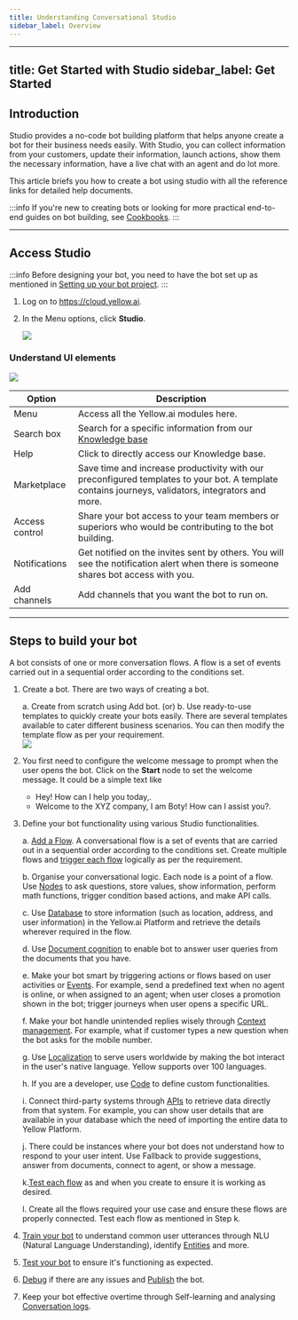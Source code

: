 ```yaml
---
title: Understanding Conversational Studio
sidebar_label: Overview
---
```


<!-- This section will make you familiar with the first section you see on top on the platform - Studio. Studio is the section where you design and train your chatbot. 
 -->

---
title: Get Started with Studio
sidebar_label: Get Started
---

<!-- This section will make you familiar with the first section you see on top on the platform - Studio. Studio is the section where you design and train your chatbot. 
 -->

## Introduction

Studio provides a no-code bot building platform that helps anyone create a bot for their business needs easily. With Studio, you can collect information from your customers, update their information, launch actions, show them the necessary information, have a live chat with an agent and do lot more. 




This article briefs you how to create a bot using studio with all the reference links for detailed help documents. 

:::info
If you're new to creating bots or looking for more practical end-to-end guides on bot building, see [Cookbooks](../../cookbooks/template-bots/customer-support-bot.md).
:::

---

## Access Studio

:::info
Before designing your bot, you need to have the bot set up as mentioned in [Setting up your bot project](../../cookbooks/getting_started). 
:::

1. Log on to https://cloud.yellow.ai.
2. In the Menu options, click **Studio**.

   ![](https://i.imgur.com/QRWCXwr.gif)

### Understand UI elements
   ![](https://i.imgur.com/v6CF49S.png)



Option | Description
------ | -----------
Menu | Access all the Yellow.ai modules here. 
Search box | Search for a specific information from our [Knowledge base](https://docs.yellow.ai) 
Help | Click to directly access our Knowledge base.
Marketplace | Save time and increase productivity with our preconfigured templates to your bot. A template contains journeys, validators, integrators and more.
Access control | Share your bot access to your team members or superiors who would be contributing to the bot building.
Notifications | Get notified on the invites sent by others. You will see the notification alert when there is someone shares bot access with you.
Add channels | Add channels that you want the bot to run on.

---

## Steps to build your bot
A bot consists of one or more conversation flows. A flow is a set of events carried out in a sequential order according to the conditions set.


1. Create a bot.
   There are two ways of creating a bot.

   a. Create from scratch using Add bot. (or)
   b. Use ready-to-use templates to quickly create your bots easily.  There are several templates available to cater different business scenarios. You can then modify the template flow as per your requirement.  
   ![](https://i.imgur.com/jitbjTo.gif)

2. You first need to configure the welcome message to prompt when the user opens the bot. Click on the **Start** node to set the welcome message.
   It could be a simple text like 
   - Hey! How can I help you today,.
   - Welcome to the XYZ company, I am Boty! How can I assist you?.
3. Define your bot functionality using various Studio functionalities.

   a. [Add a Flow](https://docs.yellow.ai/docs/platform_concepts/studio/build/journeys/). A conversational flow is a set of events that are carried out in a sequential order according to the conditions set. Create multiple flows and [trigger each flow](https://docs.yellow.ai/docs/platform_concepts/getting-started/#26-trigger-a-flow) logically as per the requirement.
   
   b. Organise your conversational logic. Each node is a point of a flow. Use [Nodes](https://docs.yellow.ai/docs/platform_concepts/studio/build/nodes/nodes) to ask questions, store values, show information, perform math functions, trigger condition based actions, and make API calls.
   
   c. Use [Database](https://docs.yellow.ai/docs/platform_concepts/studio/database) to store information (such as location, address, and user information) in the Yellow.ai Platform and retrieve the details wherever required in the flow. 
   
   d. Use [Document cognition](https://docs.yellow.ai/docs/platform_concepts/studio/train/what-is-document-cognition/) to enable bot to answer user queries from the documents that you have.
   
   e. Make your bot smart by triggering actions or flows based on user activities or [Events](https://docs.yellow.ai/docs/platform_concepts/studio/events/event-hub). For example, send a predefined text when no agent is online, or when assigned to an agent;  when user closes a promotion shown in the bot; trigger journeys when user opens a specific URL.
   
   f. Make your bot handle unintended replies wisely through [Context management](https://docs.yellow.ai/docs/platform_concepts/studio/train/add-contextual-response). For example, what if customer types a new question when the bot asks for the mobile number.
   
   g. Use [Localization](https://docs.yellow.ai/docs/platform_concepts/studio/languages-supported/) to serve users worldwide by making the bot interact in the user's native language. Yellow supports over 100 languages. 
   
   h. If you are a developer, use [Code](https://docs.yellow.ai/docs/platform_concepts/studio/build/code/) to define custom functionalities.
   
   i. Connect third-party systems through [APIs](https://docs.yellow.ai/docs/platform_concepts/studio/api/add-api) to  retrieve data directly from that system. For example, you can show user details that are available in your database which the need of importing the entire data to Yellow Platform.
   
   j. There could be instances where your bot does not understand how to respond to your user intent. Use Fallback to provide suggestions, answer from documents, connect to agent, or show a message.
   
   
   k.[Test each flow](https://docs.yellow.ai/docs/platform_concepts/getting-started/#26-trigger-a-flow) as and when you create to ensure it is working as desired.
   
   l. Create all the flows required your use case and ensure these flows are properly connected. Test each flow as mentioned in Step k.

4. [Train your bot](./test-and-publish-bot/bot-training)   to understand common user utterances through NLU (Natural Language Understanding), identify [Entities](https://docs.yellow.ai/docs/platform_concepts/studio/train/entities) and more. 
5. [Test your bot](https://docs.yellow.ai/docs/platform_concepts/studio/test-and-publish-bot/bot-training) to ensure it's functioning as expected.
6. [Debug](https://docs.yellow.ai/docs/platform_concepts/studio/test-and-publish-bot/debug-flow) if there are any issues and [Publish](https://docs.yellow.ai/docs/platform_concepts/studio/test-and-publish-bot/modes) the bot.
7. Keep your bot effective overtime through Self-learning and analysing [Conversation logs](https://docs.yellow.ai/docs/platform_concepts/studio/analyze/chat-logs/).
